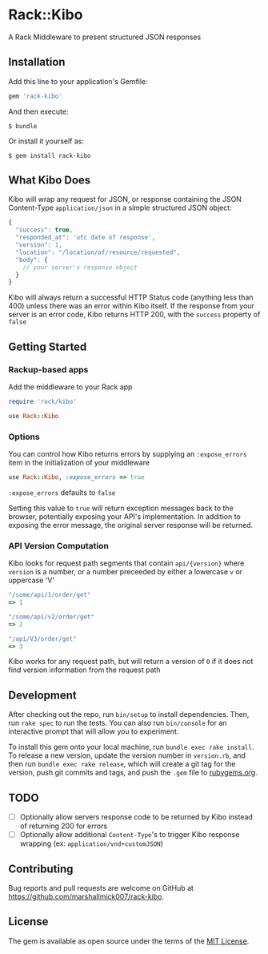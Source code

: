# Rack::Kibo

A Rack Middleware to present structured JSON responses

## Installation

Add this line to your application's Gemfile:

```ruby
gem 'rack-kibo'
```

And then execute:

    $ bundle

Or install it yourself as:

    $ gem install rack-kibo

## What Kibo Does

Kibo will wrap any request for JSON, or response containing the JSON
Content-Type `application/json` in a simple structured JSON object:

```javascript
{
  "success": true,
  "responded_at": 'utc date of response',
  "version": 1,
  "location": "/location/of/resource/requested",
  "body": {
    // your server's response object
  }
}
```

Kibo will always return a successful HTTP Status code (anything less
than 400) unless there was an error within Kibo itself. If the response
from your server is an error code, Kibo returns HTTP 200, with the `success` 
property of `false`


## Getting Started

### Rackup-based apps

Add the middleware to your Rack app



```ruby
require 'rack/kibo'

use Rack::Kibo
```

### Options

You can control how Kibo returns errors by supplying an `:expose_errors`
item in the initialization of your middleware

```ruby
use Rack::Kibo, :expose_errors => true
```

`:expose_errors` defaults to `false`

Setting this value to `true` will return exception messages back to the
browser, potentially exposing your API's implementation. In addition to
exposing the error message, the original server response will be
returned.

### API Version Computation

Kibo looks for request path segments that contain `api/{version}` where
`version` is a number, or a number preceeded by either a lowercase `v`
or uppercase 'V'

```ruby
"/some/api/1/order/get"
=> 1

"/some/api/v2/order/get"
=> 2

"/api/V3/order/get"
=> 3
```

Kibo works for any request path, but will return a version of `0` if it
does not find version information from the request path

## Development

After checking out the repo, run `bin/setup` to install dependencies. Then, run `rake spec` to run the tests. You can also run `bin/console` for an interactive prompt that will allow you to experiment.

To install this gem onto your local machine, run `bundle exec rake install`. To release a new version, update the version number in `version.rb`, and then run `bundle exec rake release`, which will create a git tag for the version, push git commits and tags, and push the `.gem` file to [rubygems.org](https://rubygems.org).

## TODO

- [ ] Optionally allow servers response code to be returned by Kibo
instead of returning 200 for errors
- [ ] Optionally allow additional `Content-Type`'s to trigger Kibo
response wrapping (ex: `application/vnd+customJSON`)

## Contributing

Bug reports and pull requests are welcome on GitHub at
https://github.com/marshallmick007/rack-kibo.


## License

The gem is available as open source under the terms of the [MIT License](http://opensource.org/licenses/MIT).

